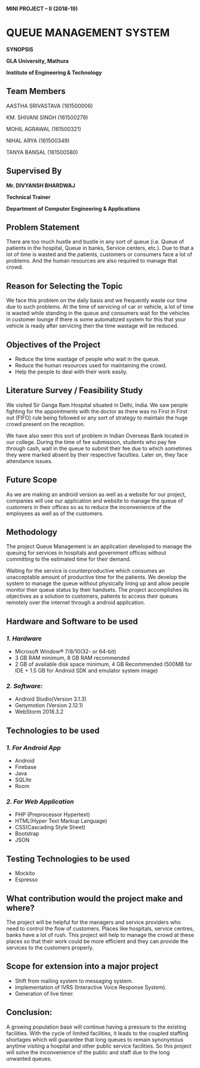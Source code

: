 **MINI PROJECT – II**
**(2018-19)**

# QUEUE MANAGEMENT SYSTEM


**SYNOPSIS**

**GLA University, Mathura**

**Institute of Engineering & Technology**



## Team Members

AASTHA SRIVASTAVA (161500006)

KM. SHIVANI SINGH (161500279)

MOHIL AGRAWAL (161500321)

NIHAL ARYA (161500349)

TANYA BANSAL (161500580)



## Supervised By
**Mr. DIVYANSH BHARDWAJ**

**Technical Trainer**

**Department of Computer Engineering & Applications**


## Problem Statement

There are too much hustle and bustle in any sort of queue (i.e. Queue of patients in the hospital, Queue in banks, Service centers, etc.). Due to that a lot of time is wasted and the patients, customers or consumers face a lot of problems. And the human resources are also required to manage that crowd.

## Reason for Selecting the Topic

We face this problem on the daily basis and we frequently waste our time due to such problems. At the time of servicing of car or vehicle, a lot of time is wasted while standing in the queue and consumers wait for the vehicles in customer lounge if there is some automatized system for this that your vehicle is ready after servicing then the time wastage will be reduced.

## Objectives of the Project

 - Reduce the time wastage of people who wait in the queue.
 - Reduce the human resources used for maintaining the crowd.
 - Help the people to deal with their work easily.

## Literature Survey / Feasibility Study

We visited Sir Ganga Ram Hospital situated in Delhi, India. We saw people fighting for the appointments with the doctor as there was no First in First out (FIFO) rule being followed or any sort of strategy to maintain the huge crowd present on the reception.

We have also seen this sort of problem in Indian Overseas Bank located in our college. During the time of fee submission, students who pay fee through cash, wait in the queue to submit their fee due to which sometimes they were marked absent by their respective faculties. Later on, they face attendance issues.

## Future Scope

As we are making an android version as well as a website for our project, companies will use our application and website to manage the queue of customers in their offices so as to reduce the inconvenience of the employees as well as of the customers.

## Methodology

The project Queue Management is an application developed to manage the queuing for services in hospitals and government offices without committing to the estimated time for their demand.

Waiting for the service is counterproductive which consumes an unacceptable amount of productive time for the patients. We develop the system to manage the queue without physically lining up and allow people monitor their queue status by their handsets. The project accomplishes its objectives as a solution to customers, patients to access their queues remotely over the internet through a android application.

## Hardware and Software to be used

### _1. Hardware_

 - Microsoft Window® 7/8/10(32- or 64-bit)
 - 3 GB RAM minimum, 8 GB RAM recommended
 - 2 GB of available disk space minimum, 4 GB Recommended (500MB for IDE + 1.5 GB for Android SDK and emulator system image)

### _2. Software:_

 - Android Studio(Version 3.1.3)
 - Genymotion (Version 2.12.1)
 - WebStorm 2018.3.2

## Technologies to be used

### _1. For Android App_

 - Android
 - Firebase
 - Java
 - SQLite
 - Room

### _2. For Web Application_

 - PHP (Preprocessor Hypertext)
 - HTML(Hyper Text Markup Language)
 - CSS(Cascading Style Sheet)
 - Bootstrap
 - JSON

## Testing Technologies to be used

 - Mockito
 - Espresso

## What contribution would the project make and where?

The project will be helpful for the managers and service providers who need to control the flow of customers. Places like hospitals, service centres, banks have a lot of rush. This project will help to manage the crowd at these places so that their work could be more efficient and they can provide the services to the customers properly.

## Scope for extension into a major project

 - Shift from mailing system to messaging system.
 - Implementation of IVRS (Interactive Voice Response System).
 - Generation of live timer.

## Conclusion:

A growing population base will continue having a pressure to the existing facilities. With the cycle of limited facilities, it leads to the coupled staffing shortages which will guarantee that long queues to remain synonymous anytime visiting a hospital and other public service facilities. So this project will solve the inconvenience of the public and staff due to the long unwanted queues.
